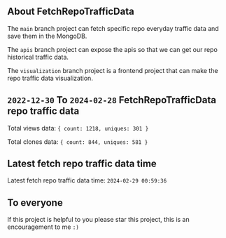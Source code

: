 ## About FetchRepoTrafficData

The `main` branch project can fetch specific repo everyday traffic data and save them in the MongoDB.

The `apis` branch project can expose the apis so that we can get our repo historical traffic data.

The `visualization` branch project is a frontend project that can make the repo traffic data visualization.

## `2022-12-30` To `2024-02-28` FetchRepoTrafficData repo traffic data

Total views data: `{ count: 1218, uniques: 301 }`

Total clones data: `{ count: 844, uniques: 581 }`

## Latest fetch repo traffic data time

Latest fetch repo traffic data time: `2024-02-29 00:59:36`

## To everyone

If this project is helpful to you please star this project, this is an encouragement to me `:)`



